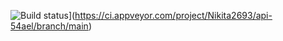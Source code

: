![Build status](https://ci.appveyor.com/api/projects/status/oq9k9ep8yu0sq3np/branch/main?svg=true)](https://ci.appveyor.com/project/Nikita2693/api-54ael/branch/main)
